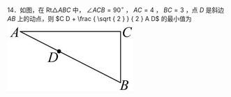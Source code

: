 14．如图，在 $\mathrm { R t } \triangle A B C$ 中， $\angle A C B = 9 0 ^ { \circ }$ ， $A C = 4$ ， $B C = 3$ ，点 $D$ 是斜边 $A B$ 上的动点，则 $C D + \frac { \sqrt { 2 } } { 2 } A D$ 的最小值为
![](<../../qs_image_DB/专题2-5_最值模型之阿氏圆与胡不归（解析版）/9e49640078714a512e854fa84a248bed0ec71c44cb92735674852dca65f218bf.jpg>)
